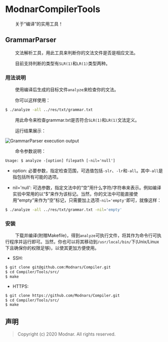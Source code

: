 # ModnarCompilerTools

&#160; &#160; &#160; &#160; 关于“编译”的实用工具！

## GrammarParser

&#160; &#160; &#160; &#160; 文法解析工具，用此工具来判断你的文法文件是否是相应文法。

&#160; &#160; &#160; &#160; 目前支持判断的类型有`SLR(1)`和`LR(1)`类型两种。

### 用法说明

&#160; &#160; &#160; &#160; 使用编译后生成的目标文件`analyze`来检查你的文法。

&#160; &#160; &#160; &#160; 你可以这样使用：

```bash
$ ./analyze -all ../res/txt/grammar.txt
```

&#160; &#160; &#160; &#160; 用此命令来检查grammar.txt是否符合`SLR(1)`和`LR(1)`文法定义。

&#160; &#160; &#160; &#160; 运行结果展示：

![GrammarParser execution output](../res/img/output.png)

&#160; &#160; &#160; &#160; 命令参数说明：

``` 
Usage: $ analyze -[option] filepath [-nil='null']
```

- option: 必要参数，指定检查范围，可选值包括`-slr`、`-lr`和`-all`。其中`-all`是指包括所有可能的选项。

- nil='null': 可选参数，指定文法中的“空”用什么字符/字符串来表示。例如编译实验中常用的以“$”来作为该标记。当然，你的文法中可能直接使用“empty”来作为“空”标记，只需要加上选项`-nil='empty'`即可，就像这样：

```bash
$ ./analyze -all ../res/txt/grammar.txt -nil='empty'
```

### 安装

&#160; &#160; &#160; &#160; 下载并编译(附赠Makefile)，得到`analyze`可执行文件，将其作为命令行可执行程序并运行即可。当然，你也可以将其移动到`/usr/local/bin/`下(Unix/Linux下且确保你的权限足够)，以使其更加方便使用。

- SSH:

```bash
$ git clone git@github.com:Modnars/Compiler.git
$ cd Compiler/Tools/src/
$ make
```

- HTTPS:

```bash
$ git clone https://github.com/Modnars/Compiler.git
$ cd Compiler/Tools/src/
$ make
```

## 声明

> Copyright (c) 2020 Modnar. All rights reserved.

